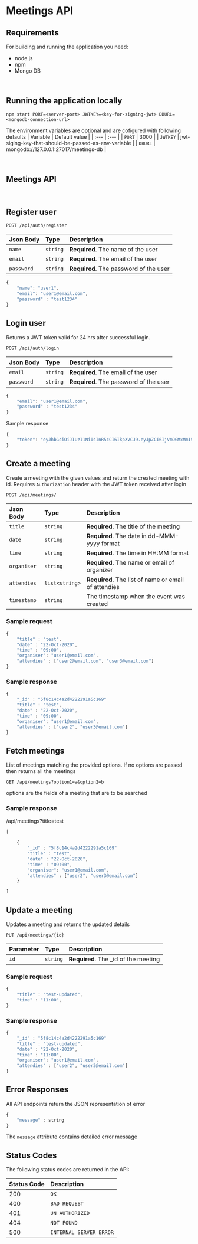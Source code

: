 # Meetings API

## Requirements

For building and running the application you need:

- node.js
- npm
- Mongo DB

&nbsp;
## Running the application locally


```shell
npm start PORT=<server-port> JWTKEY=<key-for-signing-jwt> DBURL=<mongodb-connection-url>
```
The environment variables are optional and are cofigured with following defaults
| Variable | Default value  |
| :--- | :--- |
| `PORT` | 3000 |
| `JWTKEY` | jwt-siging-key-that-should-be-passed-as-env-variable |
| `DBURL` | mongodb://127.0.0.1:27017/meetings-db |

&nbsp;
&nbsp;

## Meetings API

&nbsp;
## Register user


```http
POST /api/auth/register
```

| Json Body | Type | Description |
| :--- | :--- | :--- |
| `name` | `string` | **Required**. The name of the user|
| `email` | `string` | **Required**. The email of the user|
| `password` | `string` | **Required**. The password of the user|
```javascript
{
    "name": "user1",
    "email": "user1@email.com",
    "password" : "test1234"
}
```

## Login user
 Returns a JWT token valid for 24 hrs after successful login.

```http
POST /api/auth/login
```

| Json Body | Type | Description |
| :--- | :--- | :--- |
| `email` | `string` | **Required**. The email of the user|
| `password` | `string` | **Required**. The password of the user|
```javascript
{
    "email": "user1@email.com",
    "password" : "test1234"
}
```

Sample response

```javascript
{
    "token": "eyJhbGciOiJIUzI1NiIsInR5cCI6IkpXVCJ9.eyJpZCI6IjVmOGMxMmI5YWQ4NWI5MjFjYmQ2NDliYiIsImlhdCI6MTYwMzAxNTQwNSwiZXhwIjoxNjAzMTAxODA1fQ.IdsZrxJTM-sLwhcWHW0qPq992YtnceuOWO8smrEsuLA",
}
```


## Create a meeting

Create a meeting with the given values and return the created meeting with id. Requires `Authorization` header with the JWT token received after login

```http
POST /api/meetings/
```

| Json Body | Type | Description |
| :--- | :--- | :--- |
| `title` | `string` | **Required**. The title of the meeting |
| `date` | `string` | **Required**. The date in dd-MMM-yyyy format |
| `time` | `string` | **Required**. The time in HH:MM format|
| `organiser` | `string` | **Required**. The name or email of organizer |
| `attendies` | `list<string>` | **Required**. The list of name or email of attendies |
| `timestamp` | `string` | The timestamp when the event was created |

### Sample request

```javascript
{
    "title" : "test",
    "date" : "22-Oct-2020",
    "time" : "09:00",
    "organiser": "user1@email.com",
    "attendies" : ["user2@email.com", "user3@email.com"]
}
```

### Sample response

```javascript
{
    "_id" : "5f8c14c4a2d4222291a5c169"
    "title" : "test",
    "date" : "22-Oct-2020",
    "time" : "09:00",
    "organiser": "user1@email.com",
    "attendies" : ["user2", "user3@email.com"]
}
```



## Fetch meetings

List of meetings matching the provided options. If no options are passed then returns all the meetings

```http
GET /api/meetings?option1=a&option2=b
```
options are the fields of a meeting that are to be searched

### Sample response

/api/meetings?title=test

```javascript
[

    {
        "_id" : "5f8c14c4a2d4222291a5c169"
        "title" : "test",
        "date" : "22-Oct-2020",
        "time" : "09:00",
        "organiser": "user1@email.com",
        "attendies" : ["user2", "user3@email.com"]
    }

]
```

## Update a meeting

Updates a meeting and returns the updated details

```http
PUT /api/meetings/{id}
```

| Parameter | Type | Description |
| :--- | :--- | :--- |
| `id` | `string` | **Required**. The _id of the meeting|

### Sample request

```javascript
{
    "title" : "test-updated",
    "time" : "11:00",
}
```

### Sample response

```javascript
{
    "_id" : "5f8c14c4a2d4222291a5c169"
    "title" : "test-updated",
    "date" : "22-Oct-2020",
    "time" : "11:00",
    "organiser": "user1@email.com",
    "attendies" : ["user2", "user3@email.com"]
}
```

## Error Responses

All API endpoints return the JSON representation of error
```javascript
{
    "message" : string
}
```

The `message` attribute contains detailed error message

## Status Codes

The following status codes are returned in the API:

| Status Code | Description |
| :--- | :--- |
| 200 | `OK` |
| 400 | `BAD REQUEST` |
| 401 | `UN AUTHORIZED` |
| 404 | `NOT FOUND` |
| 500 | `INTERNAL SERVER ERROR` |